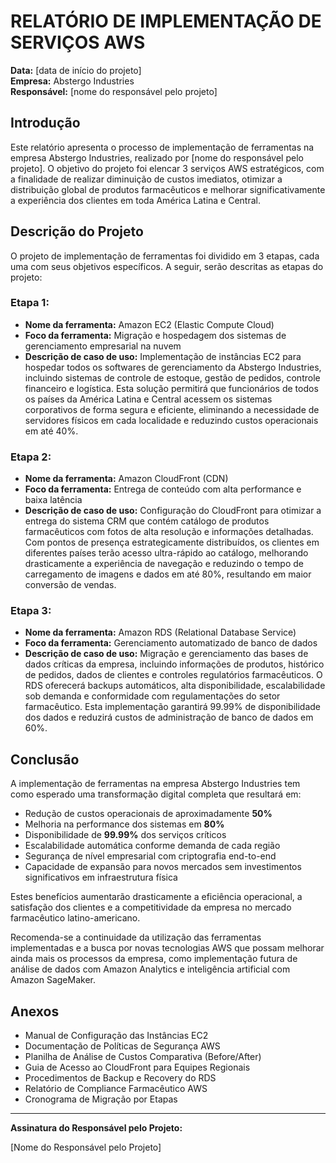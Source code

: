 # RELATÓRIO DE IMPLEMENTAÇÃO DE SERVIÇOS AWS

**Data:** [data de início do projeto]  
**Empresa:** Abstergo Industries  
**Responsável:** [nome do responsável pelo projeto]

## Introdução

Este relatório apresenta o processo de implementação de ferramentas na empresa Abstergo Industries, realizado por [nome do responsável pelo projeto]. O objetivo do projeto foi elencar 3 serviços AWS estratégicos, com a finalidade de realizar diminuição de custos imediatos, otimizar a distribuição global de produtos farmacêuticos e melhorar significativamente a experiência dos clientes em toda América Latina e Central.

## Descrição do Projeto

O projeto de implementação de ferramentas foi dividido em 3 etapas, cada uma com seus objetivos específicos. A seguir, serão descritas as etapas do projeto:

### Etapa 1:
- **Nome da ferramenta:** Amazon EC2 (Elastic Compute Cloud)
- **Foco da ferramenta:** Migração e hospedagem dos sistemas de gerenciamento empresarial na nuvem
- **Descrição de caso de uso:** Implementação de instâncias EC2 para hospedar todos os softwares de gerenciamento da Abstergo Industries, incluindo sistemas de controle de estoque, gestão de pedidos, controle financeiro e logística. Esta solução permitirá que funcionários de todos os países da América Latina e Central acessem os sistemas corporativos de forma segura e eficiente, eliminando a necessidade de servidores físicos em cada localidade e reduzindo custos operacionais em até 40%.

### Etapa 2:
- **Nome da ferramenta:** Amazon CloudFront (CDN)
- **Foco da ferramenta:** Entrega de conteúdo com alta performance e baixa latência
- **Descrição de caso de uso:** Configuração do CloudFront para otimizar a entrega do sistema CRM que contém catálogo de produtos farmacêuticos com fotos de alta resolução e informações detalhadas. Com pontos de presença estrategicamente distribuídos, os clientes em diferentes países terão acesso ultra-rápido ao catálogo, melhorando drasticamente a experiência de navegação e reduzindo o tempo de carregamento de imagens e dados em até 80%, resultando em maior conversão de vendas.

### Etapa 3:
- **Nome da ferramenta:** Amazon RDS (Relational Database Service)
- **Foco da ferramenta:** Gerenciamento automatizado de banco de dados
- **Descrição de caso de uso:** Migração e gerenciamento das bases de dados críticas da empresa, incluindo informações de produtos, histórico de pedidos, dados de clientes e controles regulatórios farmacêuticos. O RDS oferecerá backups automáticos, alta disponibilidade, escalabilidade sob demanda e conformidade com regulamentações do setor farmacêutico. Esta implementação garantirá 99.99% de disponibilidade dos dados e reduzirá custos de administração de banco de dados em 60%.

## Conclusão

A implementação de ferramentas na empresa Abstergo Industries tem como esperado uma transformação digital completa que resultará em:

- Redução de custos operacionais de aproximadamente **50%**
- Melhoria na performance dos sistemas em **80%**
- Disponibilidade de **99.99%** dos serviços críticos
- Escalabilidade automática conforme demanda de cada região
- Segurança de nível empresarial com criptografia end-to-end
- Capacidade de expansão para novos mercados sem investimentos significativos em infraestrutura física

Estes benefícios aumentarão drasticamente a eficiência operacional, a satisfação dos clientes e a competitividade da empresa no mercado farmacêutico latino-americano.

Recomenda-se a continuidade da utilização das ferramentas implementadas e a busca por novas tecnologias AWS que possam melhorar ainda mais os processos da empresa, como implementação futura de análise de dados com Amazon Analytics e inteligência artificial com Amazon SageMaker.

## Anexos

- Manual de Configuração das Instâncias EC2
- Documentação de Políticas de Segurança AWS
- Planilha de Análise de Custos Comparativa (Before/After)
- Guia de Acesso ao CloudFront para Equipes Regionais
- Procedimentos de Backup e Recovery do RDS
- Relatório de Compliance Farmacêutico AWS
- Cronograma de Migração por Etapas

---

**Assinatura do Responsável pelo Projeto:**

[Nome do Responsável pelo Projeto]